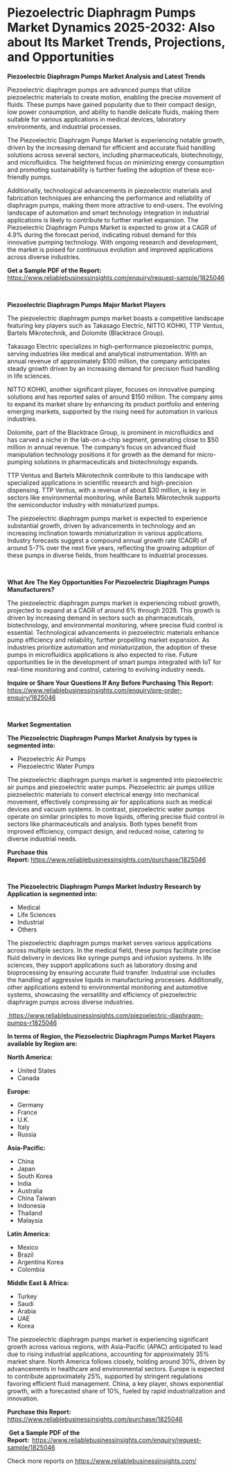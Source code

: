 <p><h1>Piezoelectric Diaphragm Pumps Market Dynamics 2025-2032: Also about Its Market Trends, Projections, and Opportunities</h1></p><p><strong>Piezoelectric Diaphragm Pumps Market Analysis and Latest Trends</strong></p>
<p><p>Piezoelectric diaphragm pumps are advanced pumps that utilize piezoelectric materials to create motion, enabling the precise movement of fluids. These pumps have gained popularity due to their compact design, low power consumption, and ability to handle delicate fluids, making them suitable for various applications in medical devices, laboratory environments, and industrial processes.</p><p>The Piezoelectric Diaphragm Pumps Market is experiencing notable growth, driven by the increasing demand for efficient and accurate fluid handling solutions across several sectors, including pharmaceuticals, biotechnology, and microfluidics. The heightened focus on minimizing energy consumption and promoting sustainability is further fueling the adoption of these eco-friendly pumps. </p><p>Additionally, technological advancements in piezoelectric materials and fabrication techniques are enhancing the performance and reliability of diaphragm pumps, making them more attractive to end-users. The evolving landscape of automation and smart technology integration in industrial applications is likely to contribute to further market expansion. The Piezoelectric Diaphragm Pumps Market is expected to grow at a CAGR of 4.9% during the forecast period, indicating robust demand for this innovative pumping technology. With ongoing research and development, the market is poised for continuous evolution and improved applications across diverse industries.</p></p>
<p><strong>Get a Sample PDF of the Report:&nbsp;</strong> <a href="https://www.reliablebusinessinsights.com/enquiry/request-sample/1825046?utm_campaign=1106&utm_medium=2&utm_source=Github&utm_content=ia&utm_term=27022025&utm_id=piezoelectric-diaphragm-pumps">https://www.reliablebusinessinsights.com/enquiry/request-sample/1825046</a></p>
<p>&nbsp;</p>
<p><strong>Piezoelectric Diaphragm Pumps Major Market Players</strong></p>
<p><p>The piezoelectric diaphragm pumps market boasts a competitive landscape featuring key players such as Takasago Electric, NITTO KOHKI, TTP Ventus, Bartels Mikrotechnik, and Dolomite (Blacktrace Group). </p><p>Takasago Electric specializes in high-performance piezoelectric pumps, serving industries like medical and analytical instrumentation. With an annual revenue of approximately $100 million, the company anticipates steady growth driven by an increasing demand for precision fluid handling in life sciences.</p><p>NITTO KOHKI, another significant player, focuses on innovative pumping solutions and has reported sales of around $150 million. The company aims to expand its market share by enhancing its product portfolio and entering emerging markets, supported by the rising need for automation in various industries.</p><p>Dolomite, part of the Blacktrace Group, is prominent in microfluidics and has carved a niche in the lab-on-a-chip segment, generating close to $50 million in annual revenue. The company’s focus on advanced fluid manipulation technology positions it for growth as the demand for micro-pumping solutions in pharmaceuticals and biotechnology expands.</p><p>TTP Ventus and Bartels Mikrotechnik contribute to this landscape with specialized applications in scientific research and high-precision dispensing. TTP Ventus, with a revenue of about $30 million, is key in sectors like environmental monitoring, while Bartels Mikrotechnik supports the semiconductor industry with miniaturized pumps.</p><p>The piezoelectric diaphragm pumps market is expected to experience substantial growth, driven by advancements in technology and an increasing inclination towards miniaturization in various applications. Industry forecasts suggest a compound annual growth rate (CAGR) of around 5-7% over the next five years, reflecting the growing adoption of these pumps in diverse fields, from healthcare to industrial processes.</p></p>
<p>&nbsp;</p>
<p><strong>What Are The Key Opportunities For Piezoelectric Diaphragm Pumps Manufacturers?</strong></p>
<p><p>The piezoelectric diaphragm pumps market is experiencing robust growth, projected to expand at a CAGR of around 6% through 2028. This growth is driven by increasing demand in sectors such as pharmaceuticals, biotechnology, and environmental monitoring, where precise fluid control is essential. Technological advancements in piezoelectric materials enhance pump efficiency and reliability, further propelling market expansion. As industries prioritize automation and miniaturization, the adoption of these pumps in microfluidics applications is also expected to rise. Future opportunities lie in the development of smart pumps integrated with IoT for real-time monitoring and control, catering to evolving industry needs.</p></p>
<p><strong>Inquire or Share Your Questions If Any Before Purchasing This Report:</strong> <a href="https://www.reliablebusinessinsights.com/enquiry/pre-order-enquiry/1825046?utm_campaign=1106&utm_medium=2&utm_source=Github&utm_content=ia&utm_term=27022025&utm_id=piezoelectric-diaphragm-pumps">https://www.reliablebusinessinsights.com/enquiry/pre-order-enquiry/1825046</a></p>
<p>&nbsp;</p>
<p><strong>Market Segmentation</strong></p>
<p><strong>The Piezoelectric Diaphragm Pumps Market Analysis by types is segmented into:</strong></p>
<p><ul><li>Piezoelectric Air Pumps</li><li>Piezoelectric Water Pumps</li></ul></p>
<p><p>The piezoelectric diaphragm pumps market is segmented into piezoelectric air pumps and piezoelectric water pumps. Piezoelectric air pumps utilize piezoelectric materials to convert electrical energy into mechanical movement, effectively compressing air for applications such as medical devices and vacuum systems. In contrast, piezoelectric water pumps operate on similar principles to move liquids, offering precise fluid control in sectors like pharmaceuticals and analysis. Both types benefit from improved efficiency, compact design, and reduced noise, catering to diverse industrial needs.</p></p>
<p><strong>Purchase this Report:&nbsp;</strong><a href="https://www.reliablebusinessinsights.com/purchase/1825046?utm_campaign=1106&utm_medium=2&utm_source=Github&utm_content=ia&utm_term=27022025&utm_id=piezoelectric-diaphragm-pumps">https://www.reliablebusinessinsights.com/purchase/1825046</a></p>
<p>&nbsp;</p>
<p><strong>The Piezoelectric Diaphragm Pumps Market Industry Research by Application is segmented into:</strong></p>
<p><ul><li>Medical</li><li>Life Sciences</li><li>Industrial</li><li>Others</li></ul></p>
<p><p>The piezoelectric diaphragm pumps market serves various applications across multiple sectors. In the medical field, these pumps facilitate precise fluid delivery in devices like syringe pumps and infusion systems. In life sciences, they support applications such as laboratory dosing and bioprocessing by ensuring accurate fluid transfer. Industrial use includes the handling of aggressive liquids in manufacturing processes. Additionally, other applications extend to environmental monitoring and automotive systems, showcasing the versatility and efficiency of piezoelectric diaphragm pumps across diverse industries.</p></p>
<p><a href="https://www.reliablebusinessinsights.com/piezoelectric-diaphragm-pumps-r1825046?utm_campaign=1106&utm_medium=2&utm_source=Github&utm_content=ia&utm_term=27022025&utm_id=piezoelectric-diaphragm-pumps">&nbsp;https://www.reliablebusinessinsights.com/piezoelectric-diaphragm-pumps-r1825046</a></p>
<p><strong>In terms of Region, the Piezoelectric Diaphragm Pumps Market Players available by Region are:</strong></p>
<p>
    <p> <strong> North America: </strong>
        <ul>
            <li>United States</li>
            <li>Canada</li>
        </ul>
        </p> 
    <p> <strong> Europe: </strong>
        <ul>
            <li>Germany</li>
            <li>France</li>
            <li>U.K.</li>
            <li>Italy</li>
            <li>Russia</li>
        </ul>
        </p> 
    <p> <strong> Asia-Pacific: </strong>
        <ul>
            <li>China</li>
            <li>Japan</li>
            <li>South Korea</li>
            <li>India</li>
            <li>Australia</li>
            <li>China Taiwan</li>
            <li>Indonesia</li>
            <li>Thailand</li>
            <li>Malaysia</li>
        </ul>
        </p> 
    <p> <strong> Latin America: </strong>
        <ul>
            <li>Mexico</li>
            <li>Brazil</li>
            <li>Argentina Korea</li>
            <li>Colombia</li>
        </ul>
        </p> 
    <p> <strong> Middle East & Africa: </strong>
        <ul>
            <li>Turkey</li>
            <li>Saudi</li>
            <li>Arabia</li>
            <li>UAE</li>
            <li>Korea</li>
        </ul>
    </p>
    </p>
<p><p>The piezoelectric diaphragm pumps market is experiencing significant growth across various regions, with Asia-Pacific (APAC) anticipated to lead due to rising industrial applications, accounting for approximately 35% market share. North America follows closely, holding around 30%, driven by advancements in healthcare and environmental sectors. Europe is expected to contribute approximately 25%, supported by stringent regulations favoring efficient fluid management. China, a key player, shows exponential growth, with a forecasted share of 10%, fueled by rapid industrialization and innovation.</p></p>
<p><strong>Purchase this Report: </strong><a href="https://www.reliablebusinessinsights.com/purchase/1825046?utm_campaign=1106&utm_medium=2&utm_source=Github&utm_content=ia&utm_term=27022025&utm_id=piezoelectric-diaphragm-pumps">https://www.reliablebusinessinsights.com/purchase/1825046</a></p>
<p>&nbsp;<strong>Get a Sample PDF of the Report:&nbsp;&nbsp;</strong><a href="https://www.reliablebusinessinsights.com/enquiry/request-sample/1825046?utm_campaign=1106&utm_medium=2&utm_source=Github&utm_content=ia&utm_term=27022025&utm_id=piezoelectric-diaphragm-pumps">https://www.reliablebusinessinsights.com/enquiry/request-sample/1825046</a></p>
<p><strong></strong></p>
<p>Check more reports on <a href="https://www.reliablebusinessinsights.com/?utm_campaign=1106&utm_medium=2&utm_source=Github&utm_content=ia&utm_term=27022025&utm_id=piezoelectric-diaphragm-pumps">https://www.reliablebusinessinsights.com/</a></p>